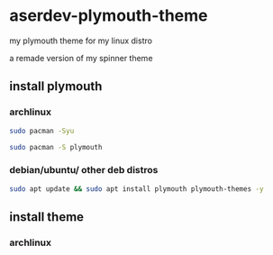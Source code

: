 # aserdev-plymouth-theme
my plymouth theme for my linux distro

a remade version of my spinner theme

## install plymouth

### archlinux

```zsh
sudo pacman -Syu
```

```zsh
sudo pacman -S plymouth
```

### debian/ubuntu/ other deb distros


```zsh
sudo apt update && sudo apt install plymouth plymouth-themes -y
```

## install theme

### archlinux

